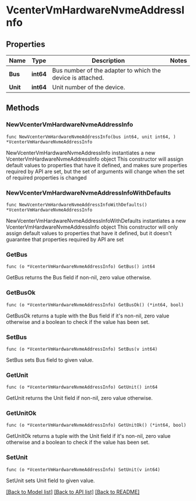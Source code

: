 # VcenterVmHardwareNvmeAddressInfo

## Properties

Name | Type | Description | Notes
------------ | ------------- | ------------- | -------------
**Bus** | **int64** | Bus number of the adapter to which the device is attached. | 
**Unit** | **int64** | Unit number of the device. | 

## Methods

### NewVcenterVmHardwareNvmeAddressInfo

`func NewVcenterVmHardwareNvmeAddressInfo(bus int64, unit int64, ) *VcenterVmHardwareNvmeAddressInfo`

NewVcenterVmHardwareNvmeAddressInfo instantiates a new VcenterVmHardwareNvmeAddressInfo object
This constructor will assign default values to properties that have it defined,
and makes sure properties required by API are set, but the set of arguments
will change when the set of required properties is changed

### NewVcenterVmHardwareNvmeAddressInfoWithDefaults

`func NewVcenterVmHardwareNvmeAddressInfoWithDefaults() *VcenterVmHardwareNvmeAddressInfo`

NewVcenterVmHardwareNvmeAddressInfoWithDefaults instantiates a new VcenterVmHardwareNvmeAddressInfo object
This constructor will only assign default values to properties that have it defined,
but it doesn't guarantee that properties required by API are set

### GetBus

`func (o *VcenterVmHardwareNvmeAddressInfo) GetBus() int64`

GetBus returns the Bus field if non-nil, zero value otherwise.

### GetBusOk

`func (o *VcenterVmHardwareNvmeAddressInfo) GetBusOk() (*int64, bool)`

GetBusOk returns a tuple with the Bus field if it's non-nil, zero value otherwise
and a boolean to check if the value has been set.

### SetBus

`func (o *VcenterVmHardwareNvmeAddressInfo) SetBus(v int64)`

SetBus sets Bus field to given value.


### GetUnit

`func (o *VcenterVmHardwareNvmeAddressInfo) GetUnit() int64`

GetUnit returns the Unit field if non-nil, zero value otherwise.

### GetUnitOk

`func (o *VcenterVmHardwareNvmeAddressInfo) GetUnitOk() (*int64, bool)`

GetUnitOk returns a tuple with the Unit field if it's non-nil, zero value otherwise
and a boolean to check if the value has been set.

### SetUnit

`func (o *VcenterVmHardwareNvmeAddressInfo) SetUnit(v int64)`

SetUnit sets Unit field to given value.



[[Back to Model list]](../README.md#documentation-for-models) [[Back to API list]](../README.md#documentation-for-api-endpoints) [[Back to README]](../README.md)


